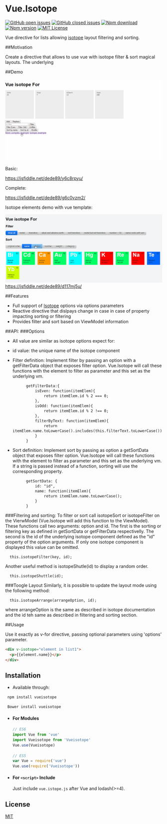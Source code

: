 # Vue.Isotope
[![GitHub open issues](https://img.shields.io/github/issues/David-Desmaisons/Vue.Isotope.svg?maxAge=2592000)]()
[![GitHub closed issues](https://img.shields.io/github/issues-closed/David-Desmaisons/Vue.Isotope.svg?maxAge=2592000)]()
[![Npm download](https://img.shields.io/npm/dt/vueisotope.svg?maxAge=2592000)](https://www.npmjs.com/package/vuedragablefor)
[![Npm version](https://img.shields.io/npm/v/vueisotope.svg?maxAge=2592000)](https://www.npmjs.com/package/vuedragablefor)
[![MIT License](https://img.shields.io/github/license/David-Desmaisons/Vue.Isotope.svg)](https://github.com/David-Desmaisons/Vue.Dragable.For/blob/master/LICENSE)

Vue directive for lists allowing [isotope](http://isotope.metafizzy.co/) layout filtering and sorting.


##Motivation

Create a directive that allows to use vue with isotope filter & sort magical layouts.
The underlying 

##Demo

![demo gif](https://raw.githubusercontent.com/David-Desmaisons/Vue.Isotope/master/example1.gif)

Basic:

https://jsfiddle.net/dede89/y6c8rpyu/

Complete:

https://jsfiddle.net/dede89/g6c0vzm2/

Isotope elements demo with vue template:

![demo gif](https://raw.githubusercontent.com/David-Desmaisons/Vue.Isotope/master/example2.gif)
https://jsfiddle.net/dede89/d117mj5u/

##Features

* Full support of [Isotope](http://isotope.metafizzy.co/) options via options parameters
* Reactive directive that dislpays change in case in case of property impacting sorting or filtering
* Provides filter and sort based on ViewModel information

##API:
###Options
* All value are similar as isotope options expect for:
* id value: the unique name of the isotope component
* Filter definition:
  Implement filter by passing an option with a getFilterData object that exposes filter option. Vue.Isotope will call these 
  functions with the element to filter as parameter and this set as the underlying vm.
  
      		getFilterData:{
      			isEven: function(itemElem){
      				return itemElem.id % 2 === 0;
      			},
      			isOdd: function(itemElem){
      				return itemElem.id % 2 !== 0;
      			},
      			filterByText: function(itemElem){
        			return itemElem.name.toLowerCase().includes(this.filterText.toLowerCase());
        		}
        	}
        	
  
* Sort definition:
  Implement sort by passing as option a getSortData object that exposes filter option. Vue.Isotope will call these 
  functions with the element to filter as parameter and this set as the underlying vm. If a string is passed instead of a function, sorting
  will use the corresponding property.
  
  			getSortData: {
        		id: "id",
        		name: function(itemElem){
        			return itemElem.name.toLowerCase();     
        		}
        	}
        	
###Filtering and sorting:
  To filter or sort call isotopeSort or isotopeFilter on the VierwModel (Vue.Isotope will add this function to the ViewModel).
  These functions call two arguments: option and id. The first is the sorting or filtering key as defined in getSortData or 
  getFilterData respectivelly. The second is the id of the underlying isotope component defined as the "id" property of the
  option arguments. If only one isotope component is displayed this value can be omitted.
  
      this.isotopeFilter(key, id);
      
  Another useful method is isotopeShutle(id) to display a random order.
  
      this.isotopeShuttle(id);

###Toogle Layout
  Similarly, it is possible to update the layout mode using the following method: 
  
      this.isotopeArrange(arrangeOption, id);
      
  where arrangeOption is the same as described in isotope documentation and the id teh same as described in filtering and sorting section.

##Usage

Use it exactly as v-for directive, passing optional parameters using 'options' parameter.

  ``` html
  <div v-isotope="element in list1">
    <p>{{element.name}}</p>
  </div>
   ```

## Installation
- Available through:
``` js
 npm install vueisotope
```
``` js
 Bower install vueisotope
```
- #### For Modules

  ``` js
  // ES6
  import Vue from 'vue'
  import Vueisotope from 'Vueisotope'
  Vue.use(Vueisotope)

  // ES5
  var Vue = require('vue')
  Vue.use(require('Vueisotope'))
  ```
- #### For `<script>` Include

  Just include `vue.istope.js` after Vue and lodash(>=4).
  
## License
  
  [MIT](https://github.com/David-Desmaisons/Vue.isotope/blob/master/LICENSE)
